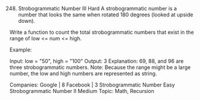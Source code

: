 248. Strobogrammatic Number III
Hard
A strobogrammatic number is a number that looks the same when rotated 180 degrees (looked at upside down).

Write a function to count the total strobogrammatic numbers that exist in the range of low <= num <= high.

Example:

Input: low = "50", high = "100"
Output: 3 
Explanation: 69, 88, and 96 are three strobogrammatic numbers.
Note:
Because the range might be a large number, the low and high numbers are represented as string.

Companies: Google | 8 Facebook | 3
Strobogrammatic Number Easy
Strobogrammatic Number II Medium
Topic: Math, Recursion
